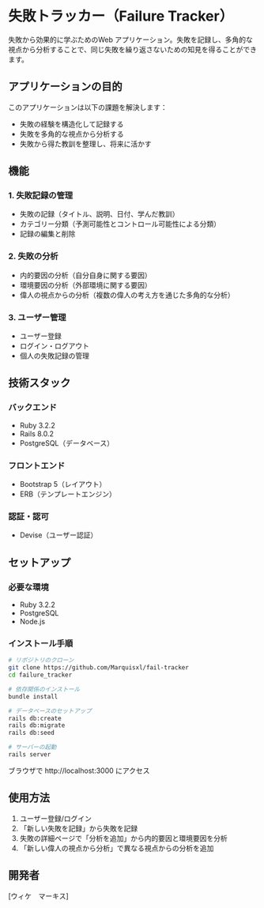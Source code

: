 # 失敗トラッカー（Failure Tracker）

失敗から効果的に学ぶためのWeb アプリケーション。失敗を記録し、多角的な視点から分析することで、同じ失敗を繰り返さないための知見を得ることができます。

## アプリケーションの目的

このアプリケーションは以下の課題を解決します：
- 失敗の経験を構造化して記録する
- 失敗を多角的な視点から分析する
- 失敗から得た教訓を整理し、将来に活かす

## 機能

### 1. 失敗記録の管理
- 失敗の記録（タイトル、説明、日付、学んだ教訓）
- カテゴリー分類（予測可能性とコントロール可能性による分類）
- 記録の編集と削除

### 2. 失敗の分析
- 内的要因の分析（自分自身に関する要因）
- 環境要因の分析（外部環境に関する要因）
- 偉人の視点からの分析（複数の偉人の考え方を通じた多角的な分析）

### 3. ユーザー管理
- ユーザー登録
- ログイン・ログアウト
- 個人の失敗記録の管理

## 技術スタック

### バックエンド
- Ruby 3.2.2
- Rails 8.0.2
- PostgreSQL（データベース）

### フロントエンド
- Bootstrap 5（レイアウト）
- ERB（テンプレートエンジン）

### 認証・認可
- Devise（ユーザー認証）

## セットアップ

### 必要な環境
- Ruby 3.2.2
- PostgreSQL
- Node.js

### インストール手順

```bash
# リポジトリのクローン
git clone https://github.com/Marquisxl/fail-tracker
cd failure_tracker

# 依存関係のインストール
bundle install

# データベースのセットアップ
rails db:create
rails db:migrate
rails db:seed

# サーバーの起動
rails server
```

ブラウザで http://localhost:3000 にアクセス

## 使用方法

1. ユーザー登録/ログイン
2. 「新しい失敗を記録」から失敗を記録
3. 失敗の詳細ページで「分析を追加」から内的要因と環境要因を分析
4. 「新しい偉人の視点から分析」で異なる視点からの分析を追加

## 開発者

[ウィケ　マーキス]
